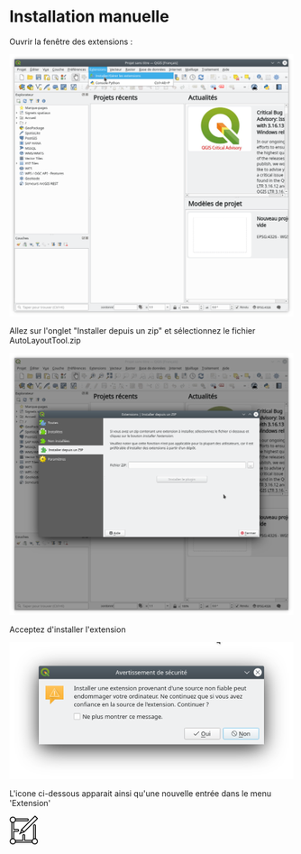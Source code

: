  
# Installation manuelle

Ouvrir la fenêtre des extensions :

![](img/install-fr_1.png)

Allez sur l'onglet "Installer depuis un zip" et sélectionnez le fichier AutoLayoutTool.zip

![](img/install-fr_2.png)

Acceptez d'installer l'extension

![](img/install-fr_3.png)

L'icone ci-dessous apparait ainsi qu'une nouvelle entrée dans le menu 'Extension'

![](../layout.png)
